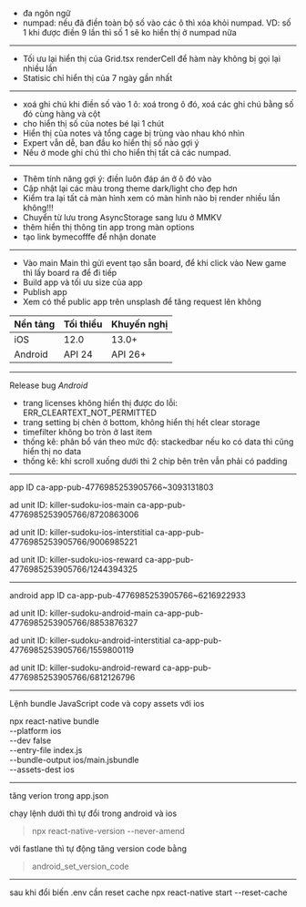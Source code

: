 - đa ngôn ngữ
- numpad: nếu đã điền toàn bộ số vào các ô thì xóa khỏi numpad.
  VD: số 1 khi được điền 9 lần thì số 1 sẽ ko hiển thị ở numpad nữa
-----
- Tối ưu lại hiển thị của Grid.tsx renderCell để hàm này không bị gọi lại nhiều lần
- Statisic chỉ hiển thị của 7 ngày gần nhất
-----
- xoá ghi chú khi điền số vào 1 ô: xoá trong ô đó, xoá các ghi chú bằng số đó cùng hàng và cột
- cho hiển thị số của notes bé lại 1 chút
- Hiển thị của notes và tổng cage bị trùng vào nhau khó nhìn
- Expert vẫn dễ, ban đầu ko hiển thị số nào gợi ý
- Nếu ở mode ghi chú thì cho hiển thị tất cả các numpad.
-----
- Thêm tính năng gợi ý: điền luôn đáp án ở ô đó vào
- Cập nhật lại các màu trong theme dark/light cho đẹp hơn
- Kiểm tra lại tất cả màn hình xem có màn hình nào bị render nhiều lần không!!!
- Chuyển từ lưu trong AsyncStorage sang lưu ở MMKV
- thêm hiển thị thông tin app trong màn options
- tạo link bymecofffe để nhận donate
-----
- Vào main Main thì gửi event tạo sẵn board, để khi click vào New game thì lấy board ra để đi tiếp
- Build app và tối ưu size của app
- Publish app
- Xem có thể public app trên unsplash để tăng request lên không

| Nền tảng | Tối thiểu | Khuyến nghị |
| -------- | --------- | ----------- |
| iOS      | 12.0      | 13.0+       |
| Android  | API 24    | API 26+     |

-----
Release bug
*Android*
- trang licenses không hiển thị được do lỗi: ERR_CLEARTEXT_NOT_PERMITTED
- trang setting bị chèn ở bottom, không hiển thị hết clear storage
- timefilter không bo tròn ở last item
- thống kê: phân bổ ván theo mức độ: stackedbar nếu ko có data thì cũng hiển thị no data
- thống kê: khi scroll xuống dưới thì 2 chip bên trên vẫn phải có padding

------

app ID
ca-app-pub-4776985253905766~3093131803

ad unit ID: killer-sudoku-ios-main
ca-app-pub-4776985253905766/8720863006

ad unit ID: killer-sudoku-ios-interstitial
ca-app-pub-4776985253905766/9006985221

ad unit ID: killer-sudoku-ios-reward
ca-app-pub-4776985253905766/1244394325

----
android
app ID
ca-app-pub-4776985253905766~6216922933

ad unit ID: killer-sudoku-android-main
ca-app-pub-4776985253905766/8853876327

ad unit ID: killer-sudoku-android-interstitial
ca-app-pub-4776985253905766/1559800119

ad unit ID: killer-sudoku-android-reward
ca-app-pub-4776985253905766/6812126796

--------------

Lệnh bundle JavaScript code và copy assets với ios

npx react-native bundle \
  --platform ios \
  --dev false \
  --entry-file index.js \
  --bundle-output ios/main.jsbundle \
  --assets-dest ios


---------------
tăng verion trong app.json

chạy lệnh dưới thì tự đổi trong android và ios
> npx react-native-version --never-amend

với fastlane thì tự động tăng version code bằng 
> android_set_version_code


----------------
sau khi đổi biến .env cần reset cache
npx react-native start --reset-cache
